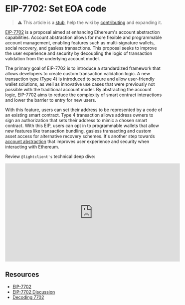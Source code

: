 # EIP-7702: Set EOA code

> :warning: This article is a [stub](https://en.wikipedia.org/wiki/Wikipedia:Stub), help the wiki by [contributing](/contributing.md) and expanding it.

[EIP-7702](https://eips.ethereum.org/EIPS/eip-7702)  is a proposal aimed at enhancing Ethereum's account abstraction capabilities. Account abstraction allows for more flexible and programmable account management, enabling features such as multi-signature wallets, social recovery, and gasless transactions. This proposal seeks to improve the user experience and security by decoupling the logic of transaction validation from the underlying account model.

The primary goal of EIP-7702 is to introduce a standardized framework that allows developers to create custom transaction validation logic. A new transaction type (Type 4) is introduced to secure and allow user-friendly wallet solutions, as well as innovative use cases that were previously not possible with the traditional account model. By abstracting the account logic, EIP-7702 aims to reduce the complexity of smart contract interactions and lower the barrier to entry for new users.

With this feature, users can set their address to be represented by a code of an existing smart contract. Type 4 transaction allows address owners to sign an authorization that sets their address to mimic a chosen smart contract.
With this EIP, users can opt in to programmable wallets that allow new features like transaction bundling, gasless transacting and custom asset access for alternative recovery schemes. It's another step towards [account abstraction](https://ethereum.org/en/roadmap/account-abstraction/) that improves user experience and security when interacting with Ethereum.

Review `@lightclient's` technical deep dive:

<!-- markdownlint-disable-next-line MD033 -->
<iframe width="560" height="315" src="https://www.youtube.com/embed/_k5fKlKBWV4?si=Y4DehqLu5fpT7-a3" title="YouTube video player" frameborder="0" allow="accelerometer; autoplay; clipboard-write; encrypted-media; gyroscope; picture-in-picture; web-share" referrerpolicy="strict-origin-when-cross-origin" allowfullscreen></iframe>

## Resources

- [EIP-7702](https://eips.ethereum.org/EIPS/eip-7702)
- [EIP-7702 Discussion](https://ethereum-magicians.org/t/eip-7702-set-eoa-account-code/19923)
- [Decoding 7702](https://medium.com/inception-capital/decoding-vitaliks-eip-7702-507c56f9f70c)
